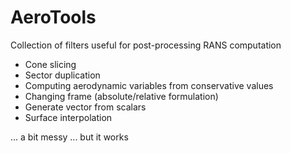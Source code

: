 # AeroToolsCollection of filters useful for post-processing RANS computation- Cone slicing- Sector duplication- Computing aerodynamic variables from conservative values- Changing frame (absolute/relative formulation)- Generate vector from scalars- Surface interpolation... a bit messy ... but it works